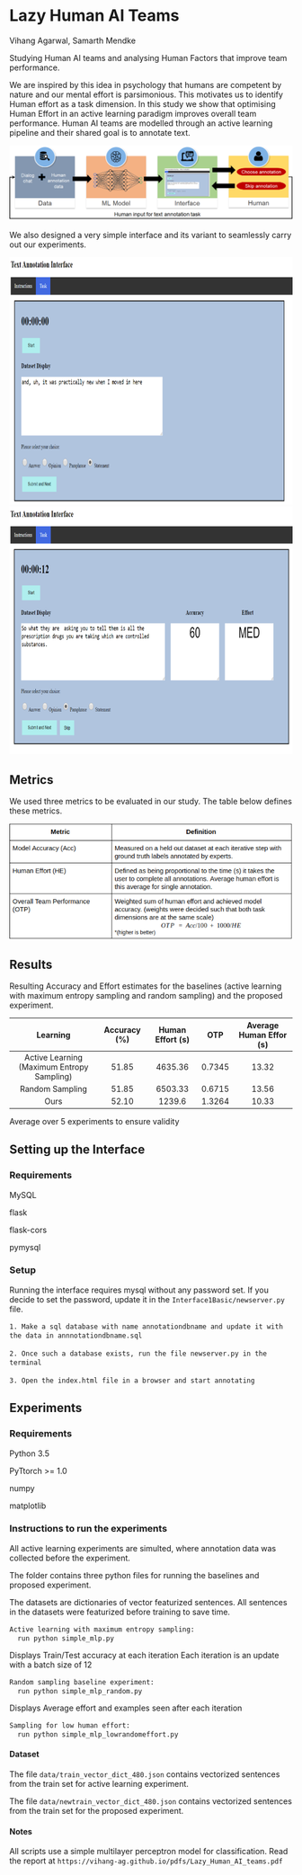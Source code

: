 
# Lazy Human AI Teams
Vihang Agarwal, Samarth Mendke

Studying Human AI teams and analysing Human Factors that improve team performance.

We are inspired by this idea in psychology that humans are competent by
nature and our mental effort is parsimonious. This motivates us to identify Human effort as a task dimension. In this study we show that optimising Human Effort in an active learning paradigm improves overall team performance. Human AI teams are modelled through an active learning pipeline and their shared goal is to annotate text.

![](https://github.com/vihang-ag/LazyAIteams/blob/master/images/workflow.png)

We also designed a very simple interface and its variant to seamlessly carry out our experiments.

<img src="https://github.com/vihang-ag/LazyAIteams/blob/master/images/interface1.png" width="750" height="441">

<img src="https://github.com/vihang-ag/LazyAIteams/blob/master/images/interface2.png" width="750" height="441">


## Metrics

We used three metrics to be evaluated in our study. The table below defines these metrics.

![](https://github.com/vihang-ag/LazyAIteams/blob/master/images/metric.png)


## Results
Resulting Accuracy and Effort estimates for the baselines (active learning with maximum entropy sampling and random sampling) and the proposed experiment. 

<!-- <img src="https://github.com/vihang-ag/LazyAIteams/blob/master/images/results.png" width="768" height="190"> -->

|  Learning | Accuracy (%) | Human Effort (s) | OTP | Average Human Effor (s)|  
|:----------:|:------:| :----:|:------:|:------:|
| Active Learning (Maximum Entropy Sampling) | 51.85 | 4635.36 | 0.7345 | 13.32 |
| Random Sampling | 51.85 | 6503.33 | 0.6715 | 13.56 |
| Ours | 52.10 | 1239.6 | 1.3264 | 10.33 |


Average over 5 experiments to ensure validity



## Setting up the Interface

### Requirements
MySQL

flask

flask-cors

pymysql

### Setup

Running the interface requires mysql without any password set. If you decide to set the password, update it in the ```Interface1Basic/newserver.py``` file.

```
1. Make a sql database with name annotationdbname and update it with the data in annnotationdbname.sql

2. Once such a database exists, run the file newserver.py in the terminal

3. Open the index.html file in a browser and start annotating
```

## Experiments

### Requirements
Python 3.5

PyTtorch >= 1.0

numpy

matplotlib


### Instructions to run the experiments

All active learning experiments are simulted, where annotation data was collected before the experiment.

The folder contains three python files for running the baselines and proposed experiment.

The datasets are dictionaries of vector featurized sentences. All sentences in the datasets 
were featurized before training to save time.

```
Active learning with maximum entropy sampling: 
  run python simple_mlp.py
```

Displays Train/Test accuracy at each iteration
Each iteration is an update with a batch size of 12

```
Random sampling baseline experiment:
  run python simple_mlp_random.py
```

Displays Average effort and examples seen after each iteration

```
Sampling for low human effort:
  run python simple_mlp_lowrandomeffort.py  
```

#### Dataset
The file ```data/train_vector_dict_480.json``` contains vectorized sentences from the train set for active learning experiment.

The file ```data/newtrain_vector_dict_480.json``` contains vectorized sentences from the train set for the proposed experiment.

#### Notes
All scripts use a simple multilayer perceptron model for classification. 
Read the report at ```https://vihang-ag.github.io/pdfs/Lazy_Human_AI_teams.pdf```





